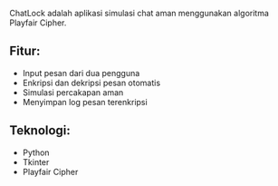 ChatLock adalah aplikasi simulasi chat aman menggunakan algoritma Playfair Cipher.

## Fitur:
- Input pesan dari dua pengguna
- Enkripsi dan dekripsi pesan otomatis
- Simulasi percakapan aman
- Menyimpan log pesan terenkripsi

## Teknologi:
- Python
- Tkinter
- Playfair Cipher